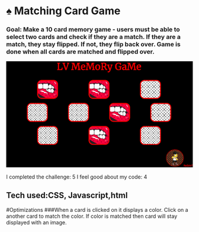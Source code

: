 # ♠️  Matching Card Game

### Goal: Make a 10 card memory game - users must be able to select two cards and check if they are a match. If they are a match, they stay flipped. If not, they flip back over. Game is done when all cards are matched and flipped over.

![Matching Card Game](lvGame.png)

I completed the challenge: 5
I feel good about my code: 4




## Tech used:CSS, Javascript,html


#Optimizations
###When a card is clicked on it displays a color. Click on a another card to match the color. If color is matched then card will stay displayed with an image.
